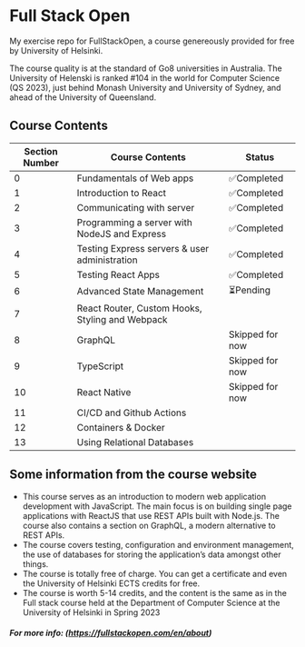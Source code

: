 # Full Stack Open
My exercise repo for FullStackOpen, a course genereously provided for free by University of Helsinki.

The course quality is at the standard of Go8 universities in Australia. The University of Helenski is ranked #104 in the world for Computer Science (QS 2023),  just behind Monash University and University of Sydney, and ahead of the University of Queensland.


## Course Contents

| Section Number | Course Contents                                  | Status        |
|----------------|--------------------------------------------------|-------------  |
| 0              | Fundamentals of Web apps                         | :white_check_mark:Completed  |
| 1              | Introduction to React                            | :white_check_mark:Completed  |
| 2              | Communicating with server                        | :white_check_mark:Completed  |
| 3              | Programming a server with NodeJS and Express     | :white_check_mark:Completed  |
| 4              | Testing Express servers & user administration    | :white_check_mark:Completed  |
| 5              | Testing React Apps                               | :white_check_mark:Completed  |
| 6              | Advanced State Management                        | :hourglass_flowing_sand:Pending |
| 7              | React Router, Custom Hooks, Styling and Webpack  |               |
| 8              | GraphQL                                          | Skipped for now|
| 9              | TypeScript                                       | Skipped for now|
| 10             | React Native                                     | Skipped for now|
| 11             | CI/CD and Github Actions                         |               |
| 12             | Containers & Docker                              |               |
| 13             | Using Relational Databases                       |               |



## Some information from the course website
- This course serves as an introduction to modern web application development with JavaScript. The main focus is on building single page applications with ReactJS that use REST APIs built with Node.js. The course also contains a section on GraphQL, a modern alternative to REST APIs.
- The course covers testing, configuration and environment management, the use of databases for storing the application’s data amongst other things.
- The course is totally free of charge. You can get a certificate and even the University of Helsinki ECTS credits for free.
- The course is worth 5-14 credits, and the content is the same as in the Full stack course held at the Department of Computer Science at the University of Helsinki in Spring 2023

##### For more info: (https://fullstackopen.com/en/about)
